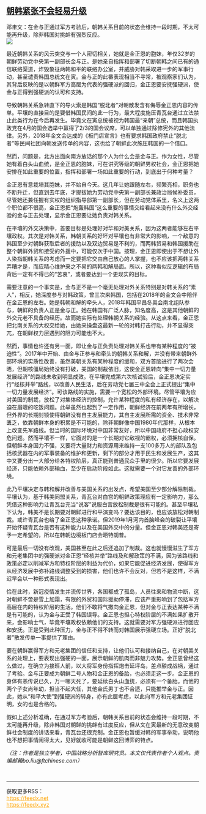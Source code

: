 <!--1593460322000-->
[朝韩紧张不会轻易升级](https://cn.ft.com/story/001088328?full=y)
------

<div></div><div class="story-lead">邓聿文：在金与正通过军方考验后，朝韩关系目前的状态会维持一段时期，不太可能再升级，除非韩国对挑衅有强烈反应。</div><div class=" story-image image"><img src="https://thumbor.ftacademy.cn/unsafe/1340x754/https://thumbor.ftacademy.cn/unsafe/picture/9/000094959_piclink.jpg"></div><div class="story-body"><div id="story-body-container"><p>最近朝韩关系的风云突变与一个人密切相关，她就是金正恩的胞妹，年仅32岁的朝鲜劳动党中央第一副部长金与正。是她亲自指挥和部署了切断朝韩之间已有的通信联络渠道，炸毁象征两韩和平的联络办公室，并威胁对韩采取进一步的军事行动，甚至谴责韩国总统文在寅。金与正的此番表现相当不寻常，被观察家们认为，其背后反映的是以朝鲜军方高层为代表的强硬派的回归，金正恩要安抚强硬派，使金与正得到强硬派的认可和支持。</p><p>导致朝韩关系急转直下的导火索是韩国“脱北者”对朝散发含有侮辱金正恩内容的传单。平壤的直接目的是要借韩国民间的此一行为，最大程度施压青瓦台通过立法禁止此类行为在今后再发生。毕竟文在寅总统被视为韩国最“亲朝”总统，而且韩国执政党在4月的国会选举中赢得了2/3的国会议席，可以单独通过除修宪外的其他法律。另外，2018年金文会达成的《板门店宣言》也有要求韩国政府禁止“脱北者”等民间社团向朝发送传单的内容，这也给了朝鲜此次施压韩国的一个借口。</p><p>然而，问题是，北方出面向南方放话的那个人为什么会是金与正。作为女性，尽管她有着白头山血统，是金正恩的胞妹，可在讲究等级的朝鲜男权社会，金正恩把她安排在如此重要的位置，指挥和部署一场如此重要的行动，到底出于何种考量？</p><p>金正恩有意栽培其胞妹，并不始自今天。这几年让她跟随左右，频繁亮相，职务也不断升迁，但直到去年底，才提拔她为劳动党中央第一副部长兼政治局候补委员，尽管她还兼任握有实权的组织指导部第一副部长，但在劳动党体系里，名义上这两个职位都不很高，金正恩把“炮轰韩国”这么重要的事情交给看起来没有什么外交经验的金与正去处理，显示金正恩要让她负责对韩关系。</p><div  data-o-ads-name="mpu-middle1" class="o-ads in-article-advert" data-o-ads-formats-default="false"  data-o-ads-formats-small="FtcMobileMpu"  data-o-ads-formats-medium="FtcMpu" data-o-ads-formats-large="FtcMpu" data-o-ads-formats-extra="FtcMpu" data-o-ads-targeting="cnpos=middle1;" data-cy='[{"devices":["PC","iPhoneWeb","AndroidWeb","iPhoneApp","AndroidApp"],"pattern":"MPU","position":"Middle1","container":"mpuInStory"}]'></div><p>在平壤的外交决策中，首要目标是处理好对华和对美关系，因为这两者能够左右平壤政权。其次是对韩关系，韩朝关系的好坏对平壤也有非常大的影响，一个敌意的韩国至少对朝鲜获取后者的援助以及双边贸易是不利的，而两韩贸易和韩国援助在整个朝鲜外贸和接受的外援中，可能仅次于中国。按理，金正恩即使出于不想让外人染指朝韩关系的考虑而一定要把它交由自己放心的人掌握，也不应该把两韩关系弄糟才是，而应精心维护来之不易的两韩和解局面。所以，这种看似反逻辑的布局背后一定有不得已的“苦衷”，或者要达到一个更现实的目标。</p><p>需要注意的一个事实是，金与正不是一个毫无处理对外关系特别是对韩关系的“素人”，相反，她深度参与对韩政策，曾三次来韩国，包括在2018年的金文会中陪伴在金正恩的左右。她是韩朝和解的牵头人，2018年韩国平昌冬奥会南北组队参与，朝鲜的负责人正是金与正。她在韩国有广泛人脉，知名度高，这是其他朝鲜的外交元老不具备的经历。故而她实际有处理韩朝关系的经验。从这点来看，金正恩把北南关系的大权交给她，由她来操盘这最新一轮的对韩打击行动，并不显得突兀，在朝鲜权力层遇到的阻力可能也不大。</p><p>然而，事情也许还有另一面，即让金与正负责处理对韩关系也带有某种程度的“被迫性”。2017年中开始、由金与正参与和牵头的朝韩关系和解，并没有带来朝鲜外部环境的实质性改善，虽然美朝关系有某种程度的缓和，双方首脑进行了两次会晤，但朝核僵局始终没有打破，美国的制裁依旧，这使金正恩转向“集中一切力量发展经济”的路线未收到明显成效。在平壤完成第六次核试验后，金正恩决定实行“经核并举”路线，以改善人民生活，后在劳动党七届三中全会上正式提出“集中一切力量发展经济”。可该路线的实施，需要一个宽松的外部环境。尽管平壤为应对美国的制裁，放松了对集体经济的控制，允许某种程度的私有经济存在，以解决迫在眉睫的吃饭问题。此举虽然也起到了一定作用，朝鲜经济在前两年有所增长，但外界的长期封锁使得朝鲜没有自主发展能力，其自主发展所需的资金、技术非常匮乏，依靠朝鲜本身的积累是不可能的，除非朝鲜像中国1980年代那样，从根本上改变先军路线。但当时的国际环境对中国非常友好，所以中国政府不担心政权安危问题。然而平壤不一样，它面对的是一个长期对它敌视的霸权，必须拥核自保。但朝鲜本身国力不强，又要将大量财力和资源用来维持一支100多万人的部队及包括核武器在内的军事装备的维护和更新，剩下的部分才用于民生和发展生产，这其中又要分出一大部分给各特权阶层，真正能到普通民众手里的很少。所以它要发展经济，只能依赖外部输血，至少在启动阶段如此。这就需要一个对它友善的外部环境。</p><p>此乃平壤决定与韩和解并改善与美国关系的出发点，希望美国至少部分解除制裁。平壤认为，基于韩美同盟关系，青瓦台对白宫的朝鲜政策理应有一定影响力，那么凭借这种影响力让青瓦台充当“说客”说服白宫放松制裁是很有可能的。甚至平壤私下认为，韩美不是长期要对朝鲜进行和平演变吗？要达该目的，也应该放松对朝制裁。或许青瓦台也给了金正恩这种承诺。但2019年1月河内首脑峰会的破裂让平壤开始怀疑青瓦台是否有这种能力以及在美国外交中的分量。但金正恩对韩美还是寄予一定希望的，所以在韩朝边境板门店会晤特朗普。</p><p>可是最后一切没有改观，美国甚至在此之后还追加了制裁。这也就慢慢滋生了军方和元老集团中的强硬派对金正恩“经核并举”路线及和解政策的不满，因为该路线和政策必定以削减军方和特权阶层的利益为代价，如果它能促进经济发展，使得军方从经济发展中弥补路线调整受到的损害，他们也许不会反对，但若不是这样，不满迟早会以一种形式表现出。</p><p>恰在此时，新冠疫情发生并流传世界，各国都成了孤岛，人员往来和物流中断，这对朝鲜不啻是雪上加霜，有限的外贸和国际援助停滞，应该严重影响到了包括军方高层在内的特权阶层的生活。他们不敢将气撒向金正恩，但对金与正表达某种不满是有可能的，认为金与正受了韩国误导。金正恩也担心特权阶层的不满如果扩散开来，会影响士气，毕竟平壤政权依赖他们的支持。这就需要对军方强硬派进行回应和安抚。正是受到此种压力，金与正不得不转而对韩国展示强硬立场。正好“脱北者”散发传单一事提供了理由。</p><div data-o-ads-name="mpu-middle2" class="o-ads in-article-advert" data-o-ads-formats-default="false"  data-o-ads-formats-small="FtcMobileMpu"  data-o-ads-formats-medium="false" data-o-ads-formats-large="false" data-o-ads-formats-extra="false" data-o-ads-targeting="cnpos=middle2;" data-cy='[{"devices":["iPhoneWeb","AndroidWeb","iPhoneApp","AndroidApp"],"pattern":"MPU","position":"Middle2","container":"mpuInStory"}]'></div><p>要在朝鲜赢得军方和元老集团的信任和支持，让他们认可和接纳自己，在对朝美关系的处理上，要表现出强硬的一面，展示朝鲜的肌肉而非魅力攻势。金正恩曾经这么做过，在确立为接班人前，以大将军身份指挥炮击延坪岛，差点酿成战祸，通过了考验。金与正要成为朝鲜二号人物和金正恩的备胎，也必须走这一步。金正恩的身体有恙传说已久，万一哪天死了，要延续白头山血统，必须有一个备胎。而他的两个子女尚年幼，担当不起大任，其他金氏男丁也不合适，只能推举金与正。因此，她从“和平大使”到强硬派的转身，亦有此层考虑，以此向军方和元老集团证明，女的也是合格的。</p><p>假如上述分析准确，在通过军方考验后，朝韩关系目前的状态会维持一段时期，不太可能再升级，除非韩国对朝鲜的挑衅有过度反应，但从文在寅最新的无意改变朝鲜社会制度的讲话来看，青瓦台还很克制。金正恩也暂缓对韩的军事举动，说明他也不想把事情闹得太大，见好就收可能是朝鲜这回博弈的特点。</p><p><i>（注：作者是独立学者，中国战略分析智库研究员。本文仅代表作者个人观点。责编邮箱bo.liu@ftchinese.com）</i></p></div><div class="clearfloat"></div></div><br><hr><div>获取更多RSS：<br><a href="https://feedx.net" style="color:orange" target="_blank">https://feedx.net</a> <br><a href="https://feedx.xyz" style="color:orange" target="_blank">https://feedx.xyz</a><br></div>
